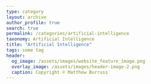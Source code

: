 ```yaml
---
type: category
layout: archive
author_profile: true
search: true
permalink: /categories/artificial-intelligence
taxonomy: Artificial Intelligence
title: "Artificial Intelligence"
tags: some tag
header:
  og_image: /assets/images/website_feature_image.png
  overlay_image: /assets/images/header-image-2.png
  caption: Copyright © Matthew Burruss
---
```

<p style="visibility:hidden">Blog posts in category "Artificial Intelligence"</p>
